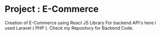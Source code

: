 # Project :  E-Commerce
Creation of E-Commerce using React JS Library
For backend API's here i used Laravel ( PHP ).
Check my Repository for Backend Code.
